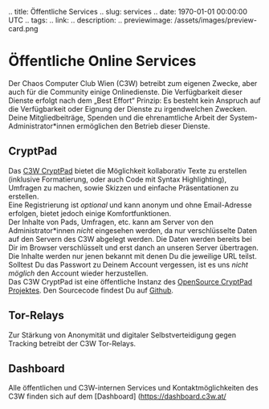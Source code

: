 .. title: Öffentliche Services
.. slug: services
.. date: 1970-01-01 00:00:00 UTC
.. tags:
.. link:
.. description:
.. previewimage: /assets/images/preview-card.png

# Öffentliche Online Services
Der Chaos Computer Club Wien (C3W) betreibt zum eigenen Zwecke, aber auch für
die Community einige Onlinedienste. Die Verfügbarkeit dieser Dienste erfolgt
nach dem „Best Effort“ Prinzip: Es besteht kein Anspruch auf die Verfügbarkeit
oder Eignung der Dienste zu irgendwelchen Zwecken.<br/>
Deine Mitgliedbeiträge, Spenden und die ehrenamtliche Arbeit der 
System-Administrator\*innen ermöglichen den Betrieb dieser Dienste.<br/>


## CryptPad
Das [C3W CryptPad](https://pads.c3w.at/) bietet die
Möglichkeit kollaborativ Texte zu erstellen (inklusive Formatierung,
oder auch Code mit Syntax Highlighting), Umfragen zu machen, sowie Skizzen und
einfache Präsentationen zu erstellen.<br/>
Eine Registrierung ist *optional* und kann anonym und ohne Email-Adresse erfolgen,
bietet jedoch einige Komfortfunktionen.<br/>
Der Inhalte von Pads, Umfragen, etc. kann am Server von den Administrator\*innen
*nicht* eingesehen werden, da nur verschlüsselte Daten auf den Servern des C3W 
abgelegt werden. Die Daten werden bereits bei Dir im Browser verschlüsselt und
erst danch an unseren Server übertragen. Die Inhalte werden nur jenen bekannt 
mit denen Du die jeweilige URL teilst.<br/> Solltest Du das Passwort zu Deinem 
Account vergessen, ist es uns *nicht möglich* den Account wieder
herzustellen.<br/>
Das C3W CryptPad ist eine öffentliche Instanz des
[OpenSource CryptPad Projektes](https://cryptpad.fr/). Den Sourcecode findest Du
auf [Github](https://github.com/xwiki-labs/cryptpad).


## Tor-Relays
Zur Stärkung von Anonymität und digitaler Selbstverteidigung gegen Tracking 
betreibt der C3W Tor-Relays.

## Dashboard
Alle öffentlichen und C3W-internen Services und Kontaktmöglichkeiten des C3W
finden sich auf dem [Dashboard] (https://dashboard.c3w.at/
